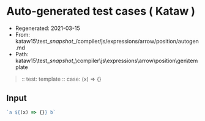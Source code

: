# Auto-generated test cases ( Kataw )
- Regenerated: 2021-03-15
- From: kataw15\test\__snapshot__/compiler/js/expressions/arrow/position/autogen.md
- Path: kataw15\test\__snapshot__\compiler\js\expressions\arrow\position\gen\template
> :: test: template
> :: case: (x) => {}
## Input

`````js
`a ${(x) => {}} b`
`````
